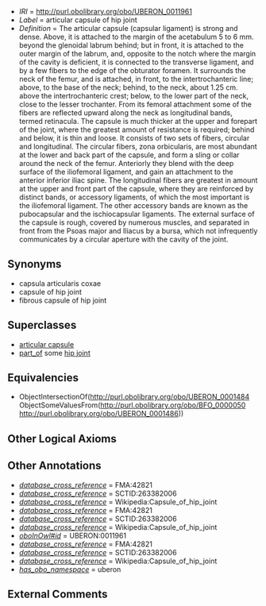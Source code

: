  * *IRI* = http://purl.obolibrary.org/obo/UBERON_0011961
 * *Label* = articular capsule of hip joint
 * *Definition* = The articular capsule (capsular ligament) is strong and dense. Above, it is attached to the margin of the acetabulum 5 to 6 mm. beyond the glenoidal labrum behind; but in front, it is attached to the outer margin of the labrum, and, opposite to the notch where the margin of the cavity is deficient, it is connected to the transverse ligament, and by a few fibers to the edge of the obturator foramen. It surrounds the neck of the femur, and is attached, in front, to the intertrochanteric line; above, to the base of the neck; behind, to the neck, about 1.25 cm. above the intertrochanteric crest; below, to the lower part of the neck, close to the lesser trochanter. From its femoral attachment some of the fibers are reflected upward along the neck as longitudinal bands, termed retinacula. The capsule is much thicker at the upper and forepart of the joint, where the greatest amount of resistance is required; behind and below, it is thin and loose. It consists of two sets of fibers, circular and longitudinal. The circular fibers, zona orbicularis, are most abundant at the lower and back part of the capsule, and form a sling or collar around the neck of the femur. Anteriorly they blend with the deep surface of the iliofemoral ligament, and gain an attachment to the anterior inferior iliac spine. The longitudinal fibers are greatest in amount at the upper and front part of the capsule, where they are reinforced by distinct bands, or accessory ligaments, of which the most important is the iliofemoral ligament. The other accessory bands are known as the pubocapsular and the ischiocapsular ligaments. The external surface of the capsule is rough, covered by numerous muscles, and separated in front from the Psoas major and Iliacus by a bursa, which not infrequently communicates by a circular aperture with the cavity of the joint.

## Synonyms

 * capsula articularis coxae
 * capsule of hip joint
 * fibrous capsule of hip joint

## Superclasses

 * [articular capsule](../../UBERON/84/UBERON_0001484.md)
 * [part_of](../../BFO/50/BFO_0000050.md) some [hip joint](../../UBERON/86/UBERON_0001486.md)

## Equivalencies

 * ObjectIntersectionOf(<http://purl.obolibrary.org/obo/UBERON_0001484> ObjectSomeValuesFrom(<http://purl.obolibrary.org/obo/BFO_0000050> <http://purl.obolibrary.org/obo/UBERON_0001486>))

## Other Logical Axioms


## Other Annotations

 * *[database_cross_reference](../../ef/oboInOwl#hasDbXref.md)* = FMA:42821
 * *[database_cross_reference](../../ef/oboInOwl#hasDbXref.md)* = SCTID:263382006
 * *[database_cross_reference](../../ef/oboInOwl#hasDbXref.md)* = Wikipedia:Capsule_of_hip_joint
 * *[database_cross_reference](../../ef/oboInOwl#hasDbXref.md)* = FMA:42821
 * *[database_cross_reference](../../ef/oboInOwl#hasDbXref.md)* = SCTID:263382006
 * *[database_cross_reference](../../ef/oboInOwl#hasDbXref.md)* = Wikipedia:Capsule_of_hip_joint
 * *[oboInOwl#id](../../id/oboInOwl#id.md)* = UBERON:0011961
 * *[database_cross_reference](../../ef/oboInOwl#hasDbXref.md)* = FMA:42821
 * *[database_cross_reference](../../ef/oboInOwl#hasDbXref.md)* = SCTID:263382006
 * *[database_cross_reference](../../ef/oboInOwl#hasDbXref.md)* = Wikipedia:Capsule_of_hip_joint
 * *[has_obo_namespace](../../ce/oboInOwl#hasOBONamespace.md)* = uberon

## External Comments

